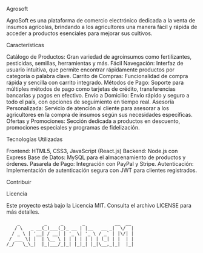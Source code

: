 Agrosoft

AgroSoft es una plataforma de comercio electrónico dedicada a la venta de insumos agrícolas, brindando a los agricultores una manera fácil y rápida de acceder a productos esenciales para mejorar sus cultivos.

Características

Catálogo de Productos: Gran variedad de agroinsumos como fertilizantes, pesticidas, semillas, herramientas y más.
Fácil Navegación: Interfaz de usuario intuitiva, que permite encontrar rápidamente productos por categoría o palabra clave.
Carrito de Compras: Funcionalidad de compra rápida y sencilla con carrito integrado.
Métodos de Pago: Soporte para múltiples métodos de pago como tarjetas de crédito, transferencias bancarias y pagos en efectivo.
Envío a Domicilio: Envío rápido y seguro a todo el país, con opciones de seguimiento en tiempo real.
Asesoría Personalizada: Servicio de atención al cliente para asesorar a los agricultores en la compra de insumos según sus necesidades específicas.
Ofertas y Promociones: Sección dedicada a productos en descuento, promociones especiales y programas de fidelización.

Tecnologías Utilizadas

Frontend: HTML5, CSS3, JavaScript (React.js)
Backend: Node.js con Express
Base de Datos: MySQL para el almacenamiento de productos y órdenes.
Pasarela de Pago: Integración con PayPal y Stripe.
Autenticación: Implementación de autenticación segura con JWT para clientes registrados.

Contribuir

Licencia

Este proyecto está bajo la Licencia MIT. Consulta el archivo LICENSE para más detalles.

        _         _     _       _           __  __ 
       / \   _ __(_)___(_)_ __ | |__   __ _|  \/  |
      / _ \ | '__| / __| | '_ \| '_ \ / _` | |\/| |
     / ___ \| |  | \__ \ | | | | | | | (_| | |  | |
    /_/   \_\_|  |_|___/_|_| |_|_| |_|\__,_|_|  |_|
